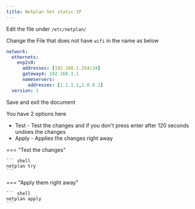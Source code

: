 ```yaml
---
title: Netplan Set static IP
---
```


Edit the file under `/etc/netplan/`

Change the File that does not have `wifi` in the name as below

```yaml
network:
  ethernets:
    enp2s0:
      addresses: [192.168.1.254/24]
      gateway4: 192.168.1.1
      nameservers:
        addresses: [1.1.1.1,1.0.0.1]
  version: 2
```

Save and exit the document

You have 2 options here

* Test - Test the changes and if you don't press enter after 120 seconds undoes the changes
* Apply - Applies the changes right away

=== "Test the changes"

    ``` shell
    netplan try
    ```

=== "Apply them right away"

    ``` shell
    netplan apply
    ```
